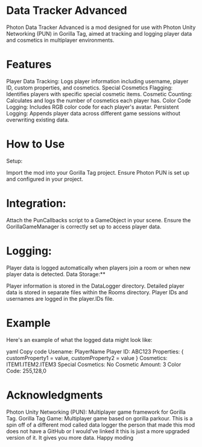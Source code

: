 # Data Tracker Advanced
Photon Data Tracker Advanced is a mod designed for use with Photon Unity Networking (PUN) in Gorilla Tag, aimed at tracking and logging player data and cosmetics in multiplayer environments.

# **Features**
Player Data Tracking: Logs player information including username, player ID, custom properties, and cosmetics.
Special Cosmetics Flagging: Identifies players with specific special cosmetic items.
Cosmetic Counting: Calculates and logs the number of cosmetics each player has.
Color Code Logging: Includes RGB color code for each player's avatar.
Persistent Logging: Appends player data across different game sessions without overwriting existing data.
# **How to Use**
Setup:

Import the mod into your Gorilla Tag project.
Ensure Photon PUN is set up and configured in your project.
# **Integration:**

Attach the PunCallbacks script to a GameObject in your scene.
Ensure the GorillaGameManager is correctly set up to access player data.
# **Logging:**

Player data is logged automatically when players join a room or when new player data is detected.
Data Storage:**

Player information is stored in the DataLogger directory.
Detailed player data is stored in separate files within the Rooms directory.
Player IDs and usernames are logged in the player.IDs file.
# **Example**
Here's an example of what the logged data might look like:

yaml
Copy code
Usename: PlayerName
Player ID: ABC123
Properties: { customProperty1 = value, customProperty2 = value }
Cosmetics: ITEM1.ITEM2.ITEM3
Special Cosmetics: No
Cosmetic Amount: 3
Color Code: 255,128,0

# **Acknowledgments**
Photon Unity Networking (PUN): Multiplayer game framework for Gorilla Tag.
Gorilla Tag Game: Multiplayer game based on gorilla parkour.
This is a spin off of a different mod called data logger the person that made this mod does not have a GitHub or I would’ve linked it this is just a more upgraded version of it. It gives you more data. Happy moding
